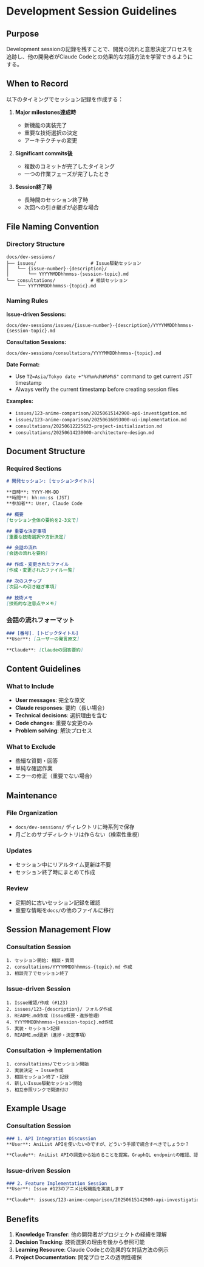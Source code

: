 # Development Session Guidelines

## Purpose

Development sessionの記録を残すことで、開発の流れと意思決定プロセスを追跡し、他の開発者がClaude Codeとの効果的な対話方法を学習できるようにする。

## When to Record

以下のタイミングでセッション記録を作成する：

1. **Major milestones達成時**
   - 新機能の実装完了
   - 重要な技術選択の決定
   - アーキテクチャの変更

2. **Significant commits後**
   - 複数のコミットが完了したタイミング
   - 一つの作業フェーズが完了したとき

3. **Session終了時**
   - 長時間のセッション終了時
   - 次回への引き継ぎが必要な場合

## File Naming Convention

### **Directory Structure**
```
docs/dev-sessions/
├── issues/                    # Issue駆動セッション
│   └── {issue-number}-{description}/
│       └── YYYYMMDDhhmmss-{session-topic}.md
└── consultations/             # 相談セッション
    └── YYYYMMDDhhmmss-{topic}.md
```

### **Naming Rules**

**Issue-driven Sessions:**
```
docs/dev-sessions/issues/{issue-number}-{description}/YYYYMMDDhhmmss-{session-topic}.md
```

**Consultation Sessions:**
```
docs/dev-sessions/consultations/YYYYMMDDhhmmss-{topic}.md
```

**Date Format:**
- Use `TZ=Asia/Tokyo date +"%Y%m%d%H%M%S"` command to get current JST timestamp
- Always verify the current timestamp before creating session files

**Examples:**
- `issues/123-anime-comparison/20250615142900-api-investigation.md`
- `issues/123-anime-comparison/20250616093000-ui-implementation.md`
- `consultations/20250612225623-project-initialization.md`
- `consultations/20250614230000-architecture-design.md`

## Document Structure

### Required Sections

```markdown
# 開発セッション: [セッションタイトル]

**日時**: YYYY-MM-DD
**時間**: hh:mm:ss (JST)
**参加者**: User, Claude Code

## 概要
[セッション全体の要約を2-3文で]

## 重要な決定事項
[重要な技術選択や方針決定]

## 会話の流れ
[会話の流れを要約]

## 作成・変更されたファイル
[作成・変更されたファイル一覧]

## 次のステップ
[次回への引き継ぎ事項]

## 技術メモ
[技術的な注意点やメモ]
```

### 会話の流れフォーマット

```markdown
### [番号]. [トピックタイトル]
**User**: [ユーザーの発言原文]

**Claude**: [Claudeの回答要約]
```

## Content Guidelines

### What to Include
- **User messages**: 完全な原文
- **Claude responses**: 要約（長い場合）
- **Technical decisions**: 選択理由を含む
- **Code changes**: 重要な変更のみ
- **Problem solving**: 解決プロセス

### What to Exclude
- 些細な質問・回答
- 単純な確認作業
- エラーの修正（重要でない場合）

## Maintenance

### File Organization
- `docs/dev-sessions/` ディレクトリに時系列で保存
- 月ごとのサブディレクトリは作らない（検索性重視）

### Updates
- セッション中にリアルタイム更新は不要
- セッション終了時にまとめて作成

### Review
- 定期的に古いセッション記録を確認
- 重要な情報を`docs/`の他のファイルに移行

## Session Management Flow

### **Consultation Session**
```
1. セッション開始: 相談・質問
2. consultations/YYYYMMDDhhmmss-{topic}.md 作成
3. 相談完了でセッション終了
```

### **Issue-driven Session**
```
1. Issue確認/作成 (#123)
2. issues/123-{description}/ フォルダ作成
3. README.md作成（Issue概要・進捗管理）
4. YYYYMMDDhhmmss-{session-topic}.md作成
5. 実装・セッション記録
6. README.md更新（進捗・決定事項）
```

### **Consultation → Implementation**
```
1. consultations/でセッション開始
2. 実装決定 → Issue作成
3. 相談セッション終了・記録
4. 新しいIssue駆動セッション開始
5. 相互参照リンクで関連付け
```

## Example Usage

### Consultation Session
```markdown
### 1. API Integration Discussion
**User**: AniList APIを使いたいのですが、どういう手順で統合すべきでしょうか？

**Claude**: AniList APIの調査から始めることを提案。GraphQL endpointの確認、認証方法の調査、基本的なクエリの実装手順を説明。
```

### Issue-driven Session
```markdown
### 2. Feature Implementation Session
**User**: Issue #123のアニメ比較機能を実装します

**Claude**: issues/123-anime-comparison/20250615142900-api-investigation.mdを作成して実装を開始。GraphQL クライアントの設定から始めます。
```

## Benefits

1. **Knowledge Transfer**: 他の開発者がプロジェクトの経緯を理解
2. **Decision Tracking**: 技術選択の理由を後から参照可能
3. **Learning Resource**: Claude Codeとの効果的な対話方法の例示
4. **Project Documentation**: 開発プロセスの透明性確保
